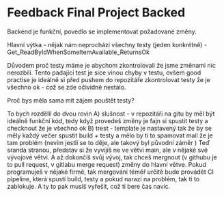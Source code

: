 # Feedback Final Project Backed

Backend je funkční, povedlo se implementovat požadované změny.

Hlavní výtka - nějak nám neprochází všechny testy (jeden konkrétně) - Get_ReadByIdWhenSomeItemAvailable_ReturnsOk

Důvodem proč testy máme je abychom zkontrolovali že jsme změnami nic nerozbili. Tento padající test je sice vinou chyby v testu, ovšem good practise je ideálně si před pushem do repozitáře zkontrolovat testy že je všechno ok - což se zde očividně nestalo.

Proč bys měla sama mít zájem pouštět testy?

To bych rozdělil do dvou rovin
A) slušnost - v repozitáři na gitu by měl být ideálně funkční kód, tedy když provedeš změny je fajn si spustit testy a checknout že je všechno ok
B) trest - template je nastavený tak že by se měly každý večer spustit build + testy a mělo by ti to spamovat mail že je tam problém (nevím jestli se to děje, ale takový byl původní záměr )
    Teď sranda stranou, představ si že vyvíjíš ne ve větvi main, ale v nějaké své vývojové větvi. A až dokončíš svůj vývoj, tak chceš mergnout (v githubu je to pull request, v gitlabu merge request) změny do hlavní větve. Pokud programuješ v nějaké firmě, tak mergování téměř určitě bude provádět CI pipeline, která spustí build, testy a pokud narazí na problém, tak ti to zablokuje. A ty to pak musíš vyřešit, což ti bere čas navíc.
